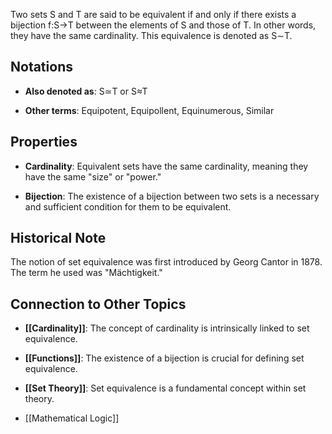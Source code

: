 Two sets S and T are said to be equivalent if and only if there exists a bijection f:S→T between the elements of S and those of T. In other words, they have the same cardinality. This equivalence is denoted as S∼T.

## Notations

- **Also denoted as**: S≃T or S≈T
    
- **Other terms**: Equipotent, Equipollent, Equinumerous, Similar
    

## Properties

- **Cardinality**: Equivalent sets have the same cardinality, meaning they have the same "size" or "power."
    
- **Bijection**: The existence of a bijection between two sets is a necessary and sufficient condition for them to be equivalent.
    

## Historical Note

The notion of set equivalence was first introduced by Georg Cantor in 1878. The term he used was "Mächtigkeit."

## Connection to Other Topics

- **[[Cardinality]]**: The concept of cardinality is intrinsically linked to set equivalence.
    
- **[[Functions]]**: The existence of a bijection is crucial for defining set equivalence.
    
- **[[Set Theory]]**: Set equivalence is a fundamental concept within set theory.
- [[Mathematical Logic]]